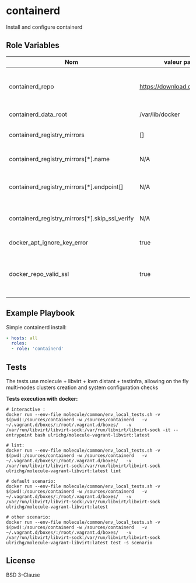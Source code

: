 containerd
=========

Install and configure containerd

Role Variables
--------------

| Nom | valeur par defaut | description |
|-----|-------------------|-------------|
| containerd_repo | https://download.docker.com/linux/ | containerd repository (or mirror to) containing packages |
| containerd_data_root | /var/lib/docker | containerd data directory  |
| containerd_registry_mirrors | [] | Registries to configure as mirrors |
| containerd_registry_mirrors[*].name | N/A | Name of the registry, example: gcr.io |
| containerd_registry_mirrors[*].endpoint[] | N/A | endpoints of the registry, example: ["https://gcr.io"] |
| containerd_registry_mirrors[*].skip_ssl_verify | N/A | whether to trust a self signed certificate on this mirror |
| docker_apt_ignore_key_error | true | Ignore errors on gpg key import |
| docker_repo_valid_ssl | true | Set to false to use a repository with for example a self signed certifcate |

Example Playbook
----------------

Simple containerd install:

```yaml
- hosts: all
  roles:
  - role: 'containerd'
```


Tests
-----

The tests use molecule + libvirt + kvm distant + testinfra, allowing on the fly multi-nodes clusters creation and system configuration checks

__Tests execution with docker:__
```
# interactive :
docker run --env-file molecule/common/env_local_tests.sh -v $(pwd):/sources/containerd -w /sources/containerd   -v ~/.vagrant.d/boxes/:/root/.vagrant.d/boxes/   -v /var/run/libvirt/libvirt-sock:/var/run/libvirt/libvirt-sock -it --entrypoint bash ulrichg/molecule-vagrant-libvirt:latest

# lint:
docker run --env-file molecule/common/env_local_tests.sh -v $(pwd):/sources/containerd -w /sources/containerd   -v ~/.vagrant.d/boxes/:/root/.vagrant.d/boxes/   -v /var/run/libvirt/libvirt-sock:/var/run/libvirt/libvirt-sock ulrichg/molecule-vagrant-libvirt:latest lint

# default scenario:
docker run --env-file molecule/common/env_local_tests.sh -v $(pwd):/sources/containerd -w /sources/containerd   -v ~/.vagrant.d/boxes/:/root/.vagrant.d/boxes/   -v /var/run/libvirt/libvirt-sock:/var/run/libvirt/libvirt-sock ulrichg/molecule-vagrant-libvirt:latest

# other scenario:
docker run --env-file molecule/common/env_local_tests.sh -v $(pwd):/sources/containerd -w /sources/containerd   -v ~/.vagrant.d/boxes/:/root/.vagrant.d/boxes/   -v /var/run/libvirt/libvirt-sock:/var/run/libvirt/libvirt-sock ulrichg/molecule-vagrant-libvirt:latest test -s scenario
```

License
-------

BSD 3-Clause
